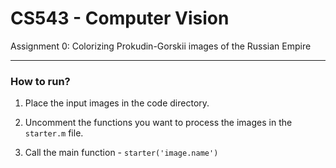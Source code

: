 # CS543 - Computer Vision

Assignment 0: Colorizing Prokudin-Gorskii images of the Russian Empire

------

### How to run?

1. Place the input images in the code directory.

2. Uncomment the functions you want to process the images in the `starter.m` file.

3. Call the main function - `starter('image.name')`



